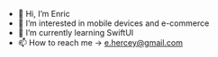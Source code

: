 - 👋 Hi, I’m Enric
- 👀 I’m interested in mobile devices and e-commerce
- 🌱 I’m currently learning SwiftUI
- 📫 How to reach me -> e.hercey@gmail.com


